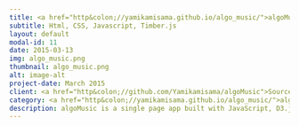 ```yaml
---
title: <a href="http&colon;//yamikamisama.github.io/algo_music/">algoMusic</a>
subtitle: Html, CSS, Javascript, Timber.js
layout: default
modal-id: 11
date: 2015-03-13
img: algo_music.png
thumbnail: algo_music.png
alt: image-alt
project-date: March 2015
client: <a href="http&colon;//github.com/Yamikamisama/algoMusic">Source</a>
category: <a href="http&colon;//yamikamisama.github.io/algo_music/">algoMusic</a>
description: algoMusic is a single page app built with JavaScript, D3.js, and Timber.js!
---
```

